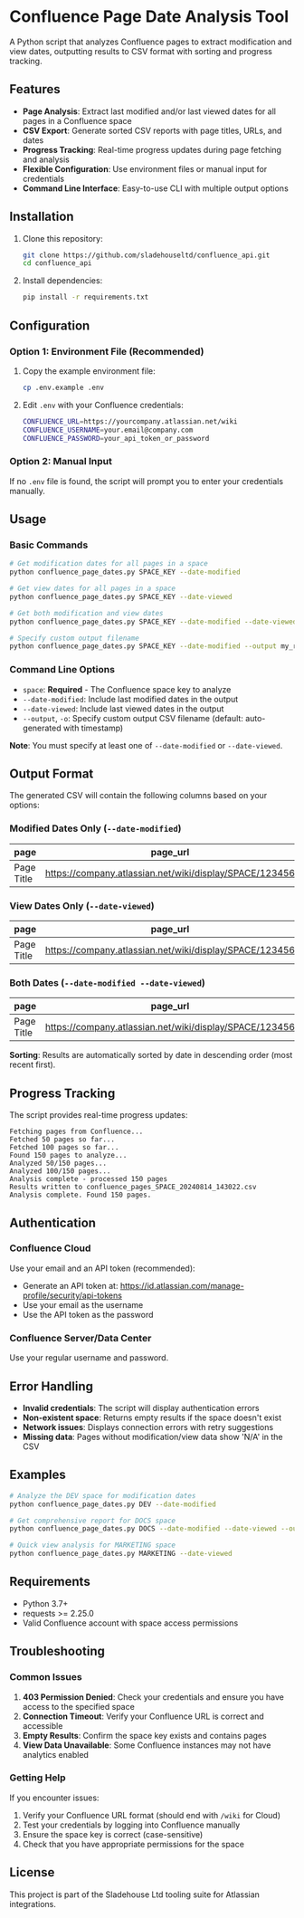 # Confluence Page Date Analysis Tool

A Python script that analyzes Confluence pages to extract modification and view dates, outputting results to CSV format with sorting and progress tracking.

## Features

- **Page Analysis**: Extract last modified and/or last viewed dates for all pages in a Confluence space
- **CSV Export**: Generate sorted CSV reports with page titles, URLs, and dates
- **Progress Tracking**: Real-time progress updates during page fetching and analysis
- **Flexible Configuration**: Use environment files or manual input for credentials
- **Command Line Interface**: Easy-to-use CLI with multiple output options

## Installation

1. Clone this repository:
   ```bash
   git clone https://github.com/sladehouseltd/confluence_api.git
   cd confluence_api
   ```

2. Install dependencies:
   ```bash
   pip install -r requirements.txt
   ```

## Configuration

### Option 1: Environment File (Recommended)

1. Copy the example environment file:
   ```bash
   cp .env.example .env
   ```

2. Edit `.env` with your Confluence credentials:
   ```bash
   CONFLUENCE_URL=https://yourcompany.atlassian.net/wiki
   CONFLUENCE_USERNAME=your.email@company.com
   CONFLUENCE_PASSWORD=your_api_token_or_password
   ```

### Option 2: Manual Input

If no `.env` file is found, the script will prompt you to enter your credentials manually.

## Usage

### Basic Commands

```bash
# Get modification dates for all pages in a space
python confluence_page_dates.py SPACE_KEY --date-modified

# Get view dates for all pages in a space
python confluence_page_dates.py SPACE_KEY --date-viewed

# Get both modification and view dates
python confluence_page_dates.py SPACE_KEY --date-modified --date-viewed

# Specify custom output filename
python confluence_page_dates.py SPACE_KEY --date-modified --output my_report.csv
```

### Command Line Options

- `space`: **Required** - The Confluence space key to analyze
- `--date-modified`: Include last modified dates in the output
- `--date-viewed`: Include last viewed dates in the output
- `--output`, `-o`: Specify custom output CSV filename (default: auto-generated with timestamp)

**Note**: You must specify at least one of `--date-modified` or `--date-viewed`.

## Output Format

The generated CSV will contain the following columns based on your options:

### Modified Dates Only (`--date-modified`)
| page | page_url | date_modified |
|------|----------|---------------|
| Page Title | https://company.atlassian.net/wiki/display/SPACE/123456 | 2024-08-14 10:30:15 |

### View Dates Only (`--date-viewed`)
| page | page_url | date_viewed |
|------|----------|-------------|
| Page Title | https://company.atlassian.net/wiki/display/SPACE/123456 | 2024-08-13 14:22:10 |

### Both Dates (`--date-modified --date-viewed`)
| page | page_url | date_modified | date_viewed |
|------|----------|---------------|-------------|
| Page Title | https://company.atlassian.net/wiki/display/SPACE/123456 | 2024-08-14 10:30:15 | 2024-08-13 14:22:10 |

**Sorting**: Results are automatically sorted by date in descending order (most recent first).

## Progress Tracking

The script provides real-time progress updates:

```
Fetching pages from Confluence...
Fetched 50 pages so far...
Fetched 100 pages so far...
Found 150 pages to analyze...
Analyzed 50/150 pages...
Analyzed 100/150 pages...
Analysis complete - processed 150 pages
Results written to confluence_pages_SPACE_20240814_143022.csv
Analysis complete. Found 150 pages.
```

## Authentication

### Confluence Cloud
Use your email and an API token (recommended):
- Generate an API token at: https://id.atlassian.com/manage-profile/security/api-tokens
- Use your email as the username
- Use the API token as the password

### Confluence Server/Data Center
Use your regular username and password.

## Error Handling

- **Invalid credentials**: The script will display authentication errors
- **Non-existent space**: Returns empty results if the space doesn't exist
- **Network issues**: Displays connection errors with retry suggestions
- **Missing data**: Pages without modification/view data show 'N/A' in the CSV

## Examples

```bash
# Analyze the DEV space for modification dates
python confluence_page_dates.py DEV --date-modified

# Get comprehensive report for DOCS space
python confluence_page_dates.py DOCS --date-modified --date-viewed --output docs_analysis.csv

# Quick view analysis for MARKETING space
python confluence_page_dates.py MARKETING --date-viewed
```

## Requirements

- Python 3.7+
- requests >= 2.25.0
- Valid Confluence account with space access permissions

## Troubleshooting

### Common Issues

1. **403 Permission Denied**: Check your credentials and ensure you have access to the specified space
2. **Connection Timeout**: Verify your Confluence URL is correct and accessible
3. **Empty Results**: Confirm the space key exists and contains pages
4. **View Data Unavailable**: Some Confluence instances may not have analytics enabled

### Getting Help

If you encounter issues:
1. Verify your Confluence URL format (should end with `/wiki` for Cloud)
2. Test your credentials by logging into Confluence manually
3. Ensure the space key is correct (case-sensitive)
4. Check that you have appropriate permissions for the space

## License

This project is part of the Sladehouse Ltd tooling suite for Atlassian integrations.
